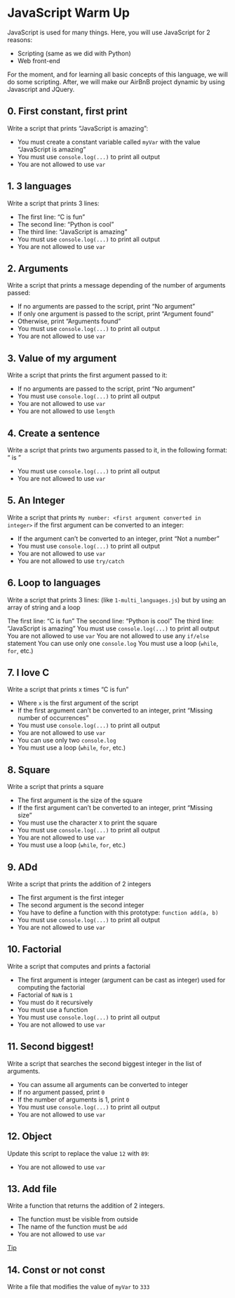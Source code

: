 # JavaScript Warm Up
JavaScript is used for many things. Here, you will use JavaScript for 2 reasons:

 * Scripting (same as we did with Python)
 * Web front-end

For the moment, and for learning all basic concepts of this language, we will do some scripting. After, we will make our AirBnB project dynamic by using Javascript and JQuery.

## 0. First constant, first print

Write a script that prints “JavaScript is amazing”:

 * You must create a constant variable called `myVar` with the value “JavaScript is amazing”
 * You must use `console.log(...)` to print all output
 * You are not allowed to use `var`

## 1. 3 languages

Write a script that prints 3 lines:

* The first line: “C is fun”
* The second line: “Python is cool”
* The third line: “JavaScript is amazing”
* You must use `console.log(...)` to print all output
* You are not allowed to use `var`

## 2. Arguments

Write a script that prints a message depending of the number of arguments passed:

* If no arguments are passed to the script, print “No argument”
* If only one argument is passed to the script, print “Argument found”
* Otherwise, print “Arguments found”
* You must use `console.log(...)` to print all output
* You are not allowed to use `var`

## 3. Value of my argument

Write a script that prints the first argument passed to it:

* If no arguments are passed to the script, print “No argument”
* You must use `console.log(...)` to print all output
* You are not allowed to use `var`
* You are not allowed to use `length`

## 4. Create a sentence

Write a script that prints two arguments passed to it, in the following format: “ is ”

* You must use `console.log(...)` to print all output
* You are not allowed to use `var`

## 5. An Integer

Write a script that prints `My number: <first argument converted in integer>` if the first argument can be converted to an integer:

* If the argument can’t be converted to an integer, print “Not a number”
* You must use `console.log(...)` to print all output
* You are not allowed to use `var`
* You are not allowed to use `try/catch`

## 6. Loop to languages

Write a script that prints 3 lines: (like `1-multi_languages.js`) but by using an array of string and a loop

The first line: “C is fun”
The second line: “Python is cool”
The third line: “JavaScript is amazing”
You must use `console.log(...)` to print all output
You are not allowed to use `var`
You are not allowed to use any `if/else` statement
You can use only one `console.log`
You must use a loop (`while`, `for`, etc.)

## 7. I love C

Write a script that prints x times “C is fun”

* Where `x` is the first argument of the script
* If the first argument can’t be converted to an integer, print “Missing number of occurrences”
* You must use `console.log(...)` to print all output
* You are not allowed to use `var`
* You can use only two `console.log`
* You must use a loop (`while`, `for`, etc.)

## 8. Square

Write a script that prints a square

* The first argument is the size of the square
* If the first argument can’t be converted to an integer, print “Missing size”
* You must use the character `X` to print the square
* You must use `console.log(...)` to print all output
* You are not allowed to use `var`
* You must use a loop (`while`, `for`, etc.)

## 9. ADd

Write a script that prints the addition of 2 integers

* The first argument is the first integer
* The second argument is the second integer
* You have to define a function with this prototype: `function add(a, b)`
* You must use `console.log(...)` to print all output
* You are not allowed to use `var`

## 10. Factorial

Write a script that computes and prints a factorial

* The first argument is integer (argument can be cast as integer) used for computing the factorial
* Factorial of `NaN` is `1`
* You must do it recursively
* You must use a function
* You must use `console.log(...)` to print all output
* You are not allowed to use `var`

## 11. Second biggest!

Write a script that searches the second biggest integer in the list of arguments.

* You can assume all arguments can be converted to integer
* If no argument passed, print `0`
* If the number of arguments is 1, print `0`
* You must use `console.log(...)` to print all output
* You are not allowed to use `var`

## 12. Object
Update this script to replace the value `12` with `89`:

* You are not allowed to use `var`

## 13. Add file

Write a function that returns the addition of 2 integers.

* The function must be visible from outside
* The name of the function must be `add`
* You are not allowed to use `var`

[Tip](http://51elliot.blogspot.com/2012/01/simple-intro-to-nodejs-module-scope.html)

## 14. Const or not const

Write a file that modifies the value of `myVar` to `333`
